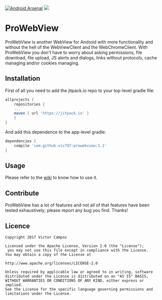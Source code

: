 [![Android Arsenal](https://img.shields.io/badge/Android%20Arsenal-ProWebView-brightgreen.svg?style=flat)](https://android-arsenal.com/details/1/6331) [![](https://jitpack.io/v/vic797/prowebview.svg)](https://jitpack.io/#vic797/prowebview)

# ProWebView
ProWebView is another WebView for Android with more functionality and without the hell of the WebViewClient and the WebChromeClient. With ProWebView you don't have to worry about asking permissions, file download, file upload, JS alerts and dialogs, links without protocols, cache managing and/or cookies managing.

## Installation
First of all you need to add the jitpack.io repo to your top-level gradle file:
```gradle
allprojects {
    repositories {
	...
	maven { url 'https://jitpack.io' }
	}
}
```

And add this dependence to the app-level gradle:

```gradle
dependencies {
    compile 'com.github.vic797:prowebview:1.1'
}
```

## Usage
Please refer to the [wiki](https://github.com/vic797/prowebview/wiki) to know how to use it.

## Contribute
ProWebView has a lot of features and not all of that features have been tested exhaustively; please report any bug you find. Thanks!

## Licence

```
Copyright 2017 Victor Campos

Licensed under the Apache License, Version 2.0 (the "License");
 you may not use this file except in compliance with the License.
You may obtain a copy of the License at

http://www.apache.org/licenses/LICENSE-2.0

Unless required by applicable law or agreed to in writing, software
distributed under the License is distributed on an "AS IS" BASIS,
WITHOUT WARRANTIES OR CONDITIONS OF ANY KIND, either express or implied.
See the License for the specific language governing permissions and
limitations under the License.
```
